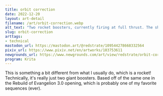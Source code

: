 ```yaml
---
title: orbit correction
date: 2022-12-20
layout: art-detail
filename: /art/orbit-correction.webp
alt_text: "Two rocket boosters, currently firing at full thrust. The ship is trying to avoid orbital collision."
slug: orbit-correction
arttags:
- technical
mastodon_url: https://mastodon.art/@redstrate/109544278668332564
pixiv_url: https://www.pixiv.net/en/artworks/103753611
newgrounds_url: https://www.newgrounds.com/art/view/redstrate/orbit-correction
program: Krita
---
```

This is something a bit different from what I usually do, which is a rocket! Technically, it's really just two giant boosters. Based off of the same one in the Rebuild of Evangelion 3.0 opening, which is probably one of my favorite sequences (ever).
